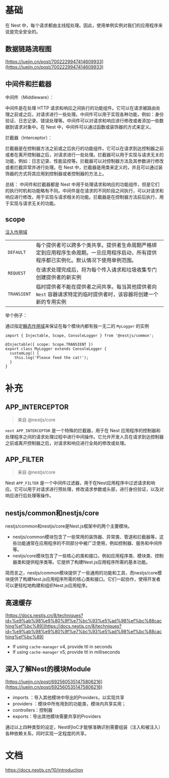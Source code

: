 # 基础

在 Nest 中，每个请求都由主线程处理。因此，使用单例实例对我们的应用程序来说是完全安全的。



## 数据链路流程图

[https://juejin.cn/post/7002229947414609933](https://juejin.cn/post/7002229947414609933)



## 中间件和拦截器

中间件（Middleware）：

中间件是在处理 HTTP 请求和响应之间执行的功能组件。它可以在请求被路由处理之前或之后，对请求进行一些处理。中间件可以用于实现各种功能，例如：身份验证、日志记录、错误处理等。中间件可以对请求和响应进行修改或者添加一些数据到请求对象中。在 Nest 中，中间件可以通过函数或装饰器的方式来定义。

拦截器（Interceptor）：

拦截器是在控制器方法之前或之后执行的功能组件。它可以在请求到达控制器之前或者在离开控制器之后，对请求进行一些处理。拦截器可以用于实现与请求无关的功能，例如：日志记录、性能监控等。拦截器可以对控制器方法及其参数进行修改或者拦截异常并进行处理。在 Nest 中，拦截器是用类来定义的，并且可以通过装饰器的方式将其应用到控制器或者控制器的方法上。

总结： 中间件和拦截器都是 Nest 中用于处理请求和响应的功能组件，但是它们的执行时机和功能略有不同。中间件是在请求的不同阶段之间执行，可以对请求和响应进行修改，用于实现与请求相关的功能。拦截器是在控制器方法前后执行，用于实现与请求无关的功能。





## scope

[注入作用域](https://docs.nestjs.cn/10/fundamentals?id=%e6%b3%a8%e5%85%a5%e4%bd%9c%e7%94%a8%e5%9f%9f)

|             |                                                              |
| :---------- | ------------------------------------------------------------ |
| `DEFAULT`   | 每个提供者可以跨多个类共享。提供者生命周期严格绑定到应用程序生命周期。一旦应用程序启动，所有提供程序都已实例化。默认情况下使用单例范围。 |
| `REQUEST`   | 在请求处理完成后，将为每个传入请求和垃圾收集专门创建提供者的新实例 |
| `TRANSIENT` | 临时提供者不能在提供者之间共享。每当其他提供者向 `Nest` 容器请求特定的临时提供者时，该容器将创建一个新的专用实例 |

举个例子：

通过指定[瞬态作用域](https://docs.nestjs.com/fundamentals/injection-scopes)来保证在每个模块内都有独一无二的 `MyLogger` 的实例

```tsx
import { Injectable, Scope, ConsoleLogger } from '@nestjs/common';

@Injectable({ scope: Scope.TRANSIENT })
export class MyLogger extends ConsoleLogger {
  customLog() {
    this.log('Please feed the cat!');
  }
}
```





# 补充



## APP_INTERCEPTOR

>  来自 @nestjs/core

`nest APP_INTERCEPTOR` 是一个特殊的拦截器，用于在 Nest 应用程序的控制器和处理程序之间的请求处理过程中进行中间操作。它允许开发人员在请求到达控制器之前或离开控制器之后，对请求和响应进行全局的修改或处理。



## APP_FILTER

> 来自 @nestjs/core

Nest `APP_FILTER` 是一个中间件过滤器，用于在Nest应用程序中过滤请求和响应。它可以用于对请求进行预处理，修改请求参数或头部，进行身份验证，以及对响应进行后处理等操作。





## nestjs/common和nestjs/core 

nestjs/common和nestjs/core是Nest.js框架中的两个主要模块。

* nestjs/common模块包含了一些常用的装饰器、异常类、管道和拦截器等，这些功能通常在应用程序的不同部分中被广泛使用，例如控制器、服务和中间件等。
* nestjs/core模块包含了一些核心的类和接口，例如应用程序类、模块类、控制器类和提供程序类等。它提供了构建Nest.js应用程序所需的基本功能。

简而言之，nestjs/common模块提供了一些通用的功能和工具，而nestjs/core模块提供了构建Nest.js应用程序所需的核心类和接口。它们一起协作，使得开发者可以更轻松地构建和组织Nest.js应用程序。





## 高速缓存

[https://docs.nestjs.cn/8/techniques?id=%e9%ab%98%e9%80%9f%e7%bc%93%e5%ad%98%ef%bc%88caching%ef%bc%89](https://docs.nestjs.cn/8/techniques?id=%e9%ab%98%e9%80%9f%e7%bc%93%e5%ad%98%ef%bc%88caching%ef%bc%89)

- If using `cache-manager` v4, provide ttl in seconds
- If using `cache-manager` v5, provide ttl in milliseconds







## 深入了解Nest的模块Module

[https://juejin.cn/post/6925605351475806216](https://juejin.cn/post/6925605351475806216)

- imports ：导入其他模块中导出的Providers，以实现共享
- providers ：模块中所有用到的功能类，模块内共享实用；
- controllers：控制器
- exports：导出其他模块需要共享的Providers

通过以上四种类型的设定，Nest的IoC才能够准确识别需要组装（注入和被注入）各种依赖关系，同时实现一定程度的共享。



# 文档

https://docs.nestjs.cn/10/introduction

